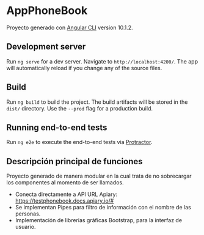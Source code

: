 # AppPhoneBook

Proyecto generado con [Angular CLI](https://github.com/angular/angular-cli) version 10.1.2.

## Development server

Run `ng serve` for a dev server. Navigate to `http://localhost:4200/`. The app will automatically reload if you change any of the source files.


## Build

Run `ng build` to build the project. The build artifacts will be stored in the `dist/` directory. Use the `--prod` flag for a production build.

## Running end-to-end tests

Run `ng e2e` to execute the end-to-end tests via [Protractor](http://www.protractortest.org/).

## Descripción principal de funciones
Proyecto generado de manera modular en la cual trata de no sobrecargar los componentes al momento de ser llamados.
* Conecta directamente a API URL Apiary: https://testphonebook.docs.apiary.io/#
* Se implementan Pipes para filtro de información con el nombre de las personas.
* Implementación de librerias gráficas Bootstrap, para la interfaz de usuario.



